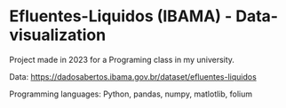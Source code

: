 # Efluentes-Liquidos (IBAMA) - Data-visualization
Project made in 2023 for a Programing class in my university.



Data: https://dadosabertos.ibama.gov.br/dataset/efluentes-liquidos

Programming languages: Python, pandas, numpy, matlotlib, folium
